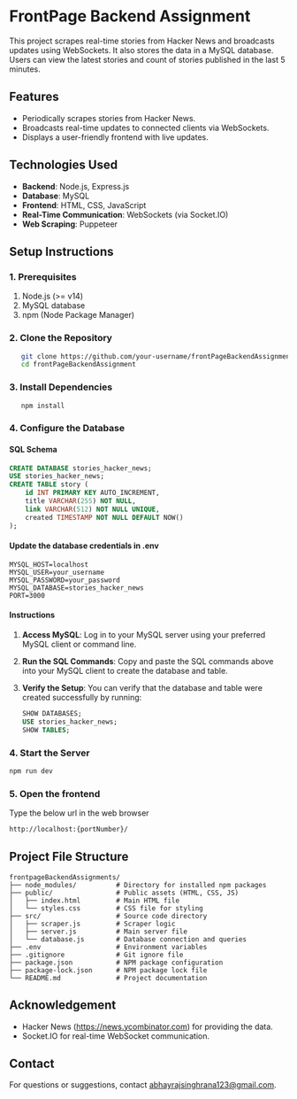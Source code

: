 # FrontPage Backend Assignment

This project scrapes real-time stories from Hacker News and broadcasts updates using WebSockets. It also stores the data in a MySQL database. Users can view the latest stories and count of stories published in the last 5 minutes.

## Features

- Periodically scrapes stories from Hacker News.
- Broadcasts real-time updates to connected clients via WebSockets.
- Displays a user-friendly frontend with live updates.

## Technologies Used

- **Backend**: Node.js, Express.js
- **Database**: MySQL
- **Frontend**: HTML, CSS, JavaScript
- **Real-Time Communication**: WebSockets (via Socket.IO)
- **Web Scraping**: Puppeteer

## Setup Instructions

### 1. Prerequisites

1. Node.js (>= v14)
2. MySQL database
3. npm (Node Package Manager)

### 2. Clone the Repository

```sh
   git clone https://github.com/your-username/frontPageBackendAssignment.git
   cd frontPageBackendAssignment

```

### 3. Install Dependencies

```sh
   npm install

```

### 4. Configure the Database

#### SQL Schema

```sql
CREATE DATABASE stories_hacker_news;
USE stories_hacker_news;
CREATE TABLE story (
    id INT PRIMARY KEY AUTO_INCREMENT,
    title VARCHAR(255) NOT NULL,
    link VARCHAR(512) NOT NULL UNIQUE,
    created TIMESTAMP NOT NULL DEFAULT NOW()
);
```
    
#### Update the database credentials in .env

```mysql
MYSQL_HOST=localhost
MYSQL_USER=your_username
MYSQL_PASSWORD=your_password
MYSQL_DATABASE=stories_hacker_news
PORT=3000
```

#### Instructions

1. **Access MySQL**: Log in to your MySQL server using your preferred MySQL client or command line.
2. **Run the SQL Commands**: Copy and paste the SQL commands above into your MySQL client to create the database and table.
3. **Verify the Setup**: You can verify that the database and table were created successfully by running:

   ```sql
   SHOW DATABASES;
   USE stories_hacker_news;
   SHOW TABLES;
   ```
### 4. Start the Server

```sh
npm run dev
```

### 5. Open the frontend

Type the below url in the web browser

```sh
http://localhost:{portNumber}/
```

## Project File Structure

```
frontpageBackendAssignments/
├── node_modules/          # Directory for installed npm packages
├── public/                # Public assets (HTML, CSS, JS)
│   ├── index.html         # Main HTML file
│   └── styles.css         # CSS file for styling
├── src/                   # Source code directory
│   ├── scraper.js         # Scraper logic
│   ├── server.js          # Main server file
│   └── database.js        # Database connection and queries
├── .env                   # Environment variables
├── .gitignore             # Git ignore file
├── package.json           # NPM package configuration
├── package-lock.json      # NPM package lock file
└── README.md              # Project documentation
```

## Acknowledgement

- Hacker News (https://news.ycombinator.com) for providing the data.
- Socket.IO for real-time WebSocket communication.

## Contact

For questions or suggestions, contact abhayrajsinghrana123@gmail.com.
